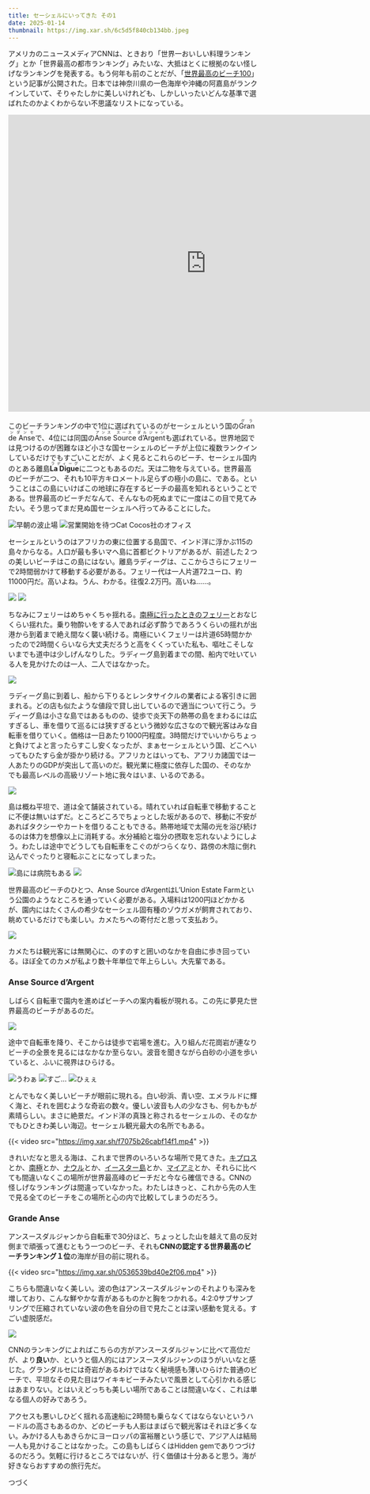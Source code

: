 ```yaml
---
title: セーシェルにいってきた その1
date: 2025-01-14
thumbnail: https://img.xar.sh/6c5d5f840cb134bb.jpeg
---
```


アメリカのニュースメディアCNNは、ときおり「世界一おいしい料理ランキング」とか「世界最高の都市ランキング」みたいな、大抵はとくに根拠のない怪しげなランキングを発表する。もう何年も前のことだが、「[世界最高のビーチ100](https://edition.cnn.com/travel/article/100-best-beaches/index.html)」という記事が公開された。日本では神奈川県の一色海岸や沖縄の阿嘉島がランクインしていて、そりゃたしかに美しいけれども、しかしいったいどんな基準で選ばれたのかよくわからない不思議なリストになっている。

<iframe src="https://www.google.com/maps/embed?pb=!1m18!1m12!1m3!1d12426117.18651004!2d52.43174262162133!3d1.411107457163912!2m3!1f0!2f0!3f0!3m2!1i1024!2i768!4f13.1!3m3!1m2!1s0x225c21fd70bead3b%3A0x32d3d0a0d349daf7!2z44K744O844K344Kn44Or!5e0!3m2!1sja!2sjp!4v1736667212859!5m2!1sja!2sjp" width="800" height="600" style="border:0;" allowfullscreen="" loading="lazy" referrerpolicy="no-referrer-when-downgrade"></iframe>

このビーチランキングの中で1位に選ばれているのがセーシェルという国の<ruby>Grande Anse<rp>(</rp><rt>グランダンセ</rt><rp>)</rp></ruby>で、4位には同国の<ruby>Anse Source d’Argent<rp>(</rp><rt>アンス スース ダルジャン</rt><rp>)</rp></ruby>も選ばれている。世界地図では見つけるのが困難なほど小さな国セーシェルのビーチが上位に複数ランクインしているだけでもすごいことだが、よく見るとこれらのビーチ、セーシェル国内のとある離島<ruby>**La Digue**<rp>(</rp><rt>ラディーグ</rt><rp>)</rp></ruby>に二つともあるのだ。天は二物を与えている。世界最高のビーチが二つ、それも10平方キロメートル足らずの極小の島に、である。ということはこの島にいけばこの地球に存在するビーチの最高を知れるということである。世界最高のビーチだなんて、そんなもの死ぬまでに一度はこの目で見てみたい。そう思ってまだ見ぬ国セーシェルへ行ってみることにした。

![早朝の波止場](https://img.xar.sh/87dc8adcd1a67cd5.jpeg)
![営業開始を待つCat Cocos社のオフィス](https://img.xar.sh/a64d9673a9baae55.jpeg)

セーシェルというのはアフリカの東に位置する島国で、インド洋に浮かぶ115の島々からなる。人口が最も多いマヘ島に首都ビクトリアがあるが、前述した２つの美しいビーチはこの島にはない。離島ラディーグは、ここからさらにフェリーで2時間弱かけて移動する必要がある。フェリー代は一人片道72ユーロ、約11000円だ。高いよね。うん、わかる。往復2.2万円。高いね……。

![](https://img.xar.sh/341e65283a6cb55b.jpeg)
![](https://img.xar.sh/5fb83b06a2a257fe.jpeg)

ちなみにフェリーはめちゃくちゃ揺れる。[南極に行ったときのフェリー](/post/1641179158)とおなじくらい揺れた。乗り物酔いをする人であれば必ず酔うであろうくらいの揺れが出港から到着まで絶え間なく襲い続ける。南極にいくフェリーは片道65時間かかったので2時間くらいなら大丈夫だろうと高をくくっていた私も、嘔吐こそしないまでも道中は少しげんなりした。ラディーグ島到着までの間、船内で吐いている人を見かけたのは一人、二人ではなかった。

![](https://img.xar.sh/de27e95f084c1334.jpeg)

ラディーグ島に到着し、船から下りるとレンタサイクルの業者による客引きに囲まれる。どの店も似たような値段で貸し出しているので適当について行こう。ラディーグ島は小さな島ではあるものの、徒歩で炎天下の熱帯の島をまわるには広すぎるし、車を借りて巡るには狭すぎるという微妙な広さなので観光客はみな自転車を借りていく。価格は一日あたり1000円程度。3時間だけでいいからちょっと負けてよと言ったらすこし安くなったが、まぁセーシェルという国、どこへいってもひたすら金が掛かり続ける。アフリカとはいっても、アフリカ諸国では一人あたりのGDPが突出して高いのだ。観光業に極度に依存した国の、そのなかでも最高レベルの高級リゾート地に我々はいま、いるのである。

![](https://img.xar.sh/31dd74cae4559dd0.jpeg)

島は概ね平坦で、道は全て舗装されている。晴れていれば自転車で移動することに不便は無いはずだ。ところどころでちょっとした坂があるので、移動に不安があればタクシーやカートを借りることもできる。熱帯地域で太陽の光を浴び続けるのは体力を想像以上に消耗する。水分補給と塩分の摂取を忘れないようにしよう。わたしは途中でどうしても自転車をこぐのがつらくなり、路傍の木陰に倒れ込んでぐったりと寝転ぶことになってしまった。

![島には病院もある](https://img.xar.sh/ef5c0360e0b6bc89.jpeg)
![](https://img.xar.sh/0ab4e7eaf4ea7229.jpeg)

世界最高のビーチのひとつ、Anse Source d’ArgentはL’Union Estate Farmという公園のようなところを通っていく必要がある。入場料は1200円ほどかかるが、園内にはたくさんの希少なセーシェル固有種のゾウガメが飼育されており、眺めているだけでも楽しい。カメたちへの寄付だと思って支払おう。

![](https://img.xar.sh/b21511cc234416d4.jpeg)

カメたちは観光客には無関心に、のすのすと囲いのなかを自由に歩き回っている。ほぼ全てのカメが私より数十年単位で年上らしい。大先輩である。

### Anse Source d’Argent

しばらく自転車で園内を進めばビーチへの案内看板が現れる。この先に夢見た世界最高のビーチがあるのだ。

![](https://img.xar.sh/50deb255c64120bb.jpeg)

途中で自転車を降り、そこからは徒歩で岩場を進む。入り組んだ花崗岩が連なりビーチの全景を見るにはなかなか至らない。波音を聞きながら白砂の小道を歩いていると、ふいに視界はひらける。

![うわぁ](https://img.xar.sh/726d497d1a5dd985.jpeg)
![すご...](https://img.xar.sh/f962d29b8a317233.jpeg)
![ひぇぇ](https://img.xar.sh/0dceb50ad8d5b674.jpeg)

とんでもなく美しいビーチが眼前に現れる。白い砂浜、青い空、エメラルドに輝く海と、それを囲むような奇岩の数々。優しい波音も人の少なさも、何もかもが素晴らしい。まさに絶景だ。インド洋の真珠と称されるセーシェルの、そのなかでもひときわ美しい海辺。セーシェル観光最大の名所でもある。

{{< video src="https://img.xar.sh/f7075b26cabf14f1.mp4" >}}

きれいだなと思える海は、これまで世界のいろいろな場所で見てきた。[キプロス](/post/1657384808)とか、[南極](/post/1641264504)とか、[ナウル](/post/1585460288)とか、[イースター島](/post/1613868196)とか、[マイアミ](/post/1641935289)とか、それらに比べても間違いなくこの場所が世界最高峰のビーチだと今なら確信できる。CNNの怪しげなランキングは間違っていなかった。わたしはきっと、これから先の人生で見る全てのビーチをこの場所と心の内で比較してしまうのだろう。

### Grande Anse

アンスースダルジャンから自転車で30分ほど、ちょっとした山を越えて島の反対側まで頑張って進むともう一つのビーチ、それも**CNNの認定する世界最高のビーチランキング１位**の海岸が目の前に現れる。

{{< video src="https://img.xar.sh/0536539bd40e2f06.mp4" >}}

こちらも間違いなく美しい。波の色はアンスースダルジャンのそれよりも深みを増しており、こんな鮮やかな青があるものかと胸をつかれる。4:2:0サブサンプリングで圧縮されていない波の色を自分の目で見たことは深い感動を覚える。すごい虚脱感だ。

![](https://img.xar.sh/1ad34bc22323adb4.jpeg)

CNNのランキングによればこちらの方がアンスースダルジャンに比べて高位だが、より**良い**か、というと個人的にはアンスースダルジャンのほうがいいなと感じた。グランダルセには奇岩があるわけではなく秘境感も薄いひらけた普通のビーチで、平坦なその見た目はワイキキビーチみたいで風景として心引かれる感じはあまりない。とはいえどっちも美しい場所であることは間違いなく、これは単なる個人の好みであろう。

アクセスも悪いしひどく揺れる高速船に2時間も乗らなくてはならないというハードルの高さもあるのか、どのビーチも人影はまばらで観光客はそれほど多くない。みかける人もあきらかにヨーロッパの富裕層という感じで、アジア人は結局一人も見かけることはなかった。この島もしばらくはHidden gemでありつづけるのだろう。気軽に行けるところではないが、行く価値は十分あると思う。海が好きならおすすめの旅行先だ。

つづく
